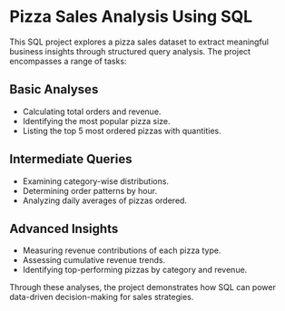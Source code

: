 # Pizza Sales Analysis Using SQL

This SQL project explores a pizza sales dataset to extract meaningful business insights through structured query analysis. The project encompasses a range of tasks:

## **Basic Analyses**
- Calculating total orders and revenue.  
- Identifying the most popular pizza size.  
- Listing the top 5 most ordered pizzas with quantities.  

## **Intermediate Queries**
- Examining category-wise distributions.  
- Determining order patterns by hour.  
- Analyzing daily averages of pizzas ordered.  

## **Advanced Insights**
- Measuring revenue contributions of each pizza type.  
- Assessing cumulative revenue trends.  
- Identifying top-performing pizzas by category and revenue.  

Through these analyses, the project demonstrates how SQL can power data-driven decision-making for sales strategies.
